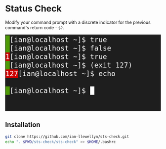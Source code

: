 # Status Check

Modify your command prompt with a discrete indicator for the previous command's return code - `$?`.

![alt screenshot](sts-check.png "sts-check screenshot")

## Installation

```bash
git clone https://github.com/ian-llewellyn/sts-check.git
echo ". $PWD/sts-check/sts-check" >> $HOME/.bashrc
```
